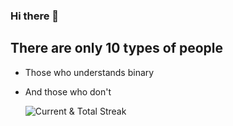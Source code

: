 ### Hi there 👋

## There are only 10 types of people
- Those who understands binary
- And those who don't

    <img src="https://github-readme-streak-stats.herokuapp.com/?user=ByteAstro&theme=merko" alt="Current & Total Streak"/>

<!--
**ByteAstro/ByteAstro** is a ✨ _special_ ✨ repository because its `README.md` (this file) appears on your GitHub profile.

Here are some ideas to get you started:

- 🔭 I’m currently working on ...
- 🌱 I’m currently learning ...
- 👯 I’m looking to collaborate on ...
- 🤔 I’m looking for help with ...
- 💬 Ask me about ...
- 📫 How to reach me: ...
- 😄 Pronouns: ...
- ⚡ Fun fact: ...
-->
